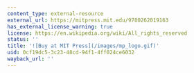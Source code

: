 ```yaml
---
content_type: external-resource
external_url: https://mitpress.mit.edu/9780262019163
has_external_license_warning: true
license: https://en.wikipedia.org/wiki/All_rights_reserved
status: ''
title: '![Buy at MIT Press](/images/mp_logo.gif)'
uid: 0cf19dc5-3c23-48cd-94f1-4ff024ce6032
wayback_url: ''
---
```

